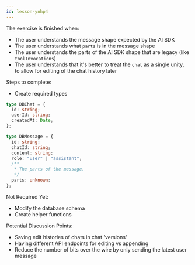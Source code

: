 ```yaml
---
id: lesson-ynhp4
---
```


The exercise is finished when:

- The user understands the message shape expected by the AI SDK
- The user understands what `parts` is in the message shape
- The user understands the parts of the AI SDK shape that are legacy (like `toolInvocations`)
- The user understands that it's better to treat the `chat` as a single unity, to allow for editing of the chat history later

Steps to complete:

- Create required types

```ts
type DBChat = {
  id: string;
  userId: string;
  createdAt: Date;
};

type DBMessage = {
  id: string;
  chatId: string;
  content: string;
  role: "user" | "assistant";
  /**
   * The parts of the message.
   */
  parts: unknown;
};
```

Not Required Yet:

- Modify the database schema
- Create helper functions

Potential Discussion Points:

- Saving edit histories of chats in chat 'versions'
- Having different API endpoints for editing vs appending
- Reduce the number of bits over the wire by only sending the latest user message
